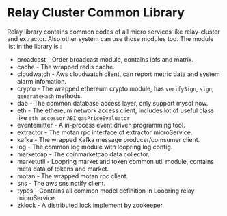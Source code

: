 # Relay Cluster Common Library

Relay library contains common codes of all micro services like relay-cluster and extractor. Also other system can use those modules too. The module list in the library is :

* broadcast  - Order broadcast module, contains ipfs and matrix.
* cache - The wrapped redis cache.
* cloudwatch - Aws cloudwatch client, can report metric data and system alarm infomation.
* crypto - The wrapped ethereum crypto module, has `verifySign`, `sign`, `generateHash` methods.
* dao - The common database access layer, only support mysql now.
* eth - The ethereum network access client, includes lot of useful class like `eth accessor` `ABI` `gasPriceEvaluator`
* eventemitter - A in-process event driven programming tool.
* extractor - The motan rpc interface of extractor microService.
* kafka - The wrapped Kafka message producer/comsumer client.
* log - The common log module with loopring log config.
* marketcap - The coinmarketcap data collector.
* marketutil - Loopring market and token common util module, contains meta data of tokens and market.
* motan - The wrapped motan rpc client.
* sns - The aws sns notify client.
* types - Contains all common model definition in Loopring relay microService.
* zklock - A distributed lock implement by zookeeper.
